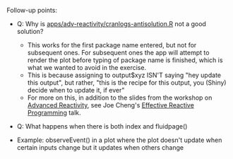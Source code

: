 Follow-up points:

- Q: Why is [apps/adv-reactivity/cranlogs-antisolution.R](/apps/adv-reactivity/cranlogs-antisolution.R) not a good solution?
	- This works for the first package name entered, but not for subsequent ones. For subsequent ones the app will attempt to render the plot before typing of package name is finished, which is what we wanted to avoid in the exercise.
	- This is because assigning to output$xyz ISN'T saying "hey update this output", but rather, "this is the recipe for this output, you (Shiny) decide when to update it, if ever"
	- For more on this, in addition to the slides from the workshop on [Advanced Reactivity](/slides/05-adv-react/pdf), see Joe Cheng's [Effective Reactive Programming](https://www.rstudio.com/resources/webinars/shiny-developer-conference/) talk.

- Q: What happens when there is both index and fluidpage()

- Example: observeEvent() in a plot where the plot doesn't update when certain inputs change but it updates when others change
